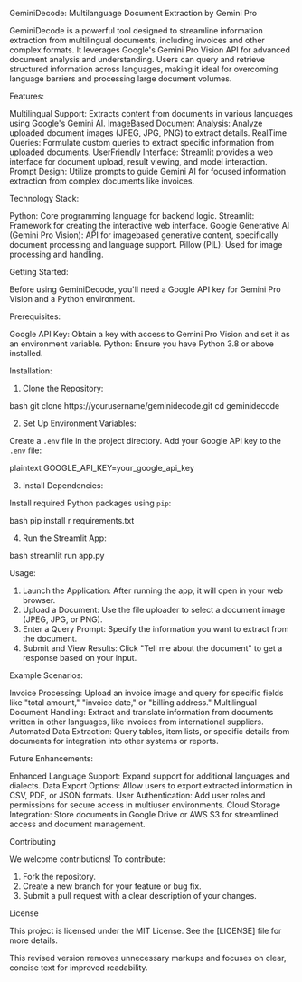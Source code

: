  GeminiDecode: Multilanguage Document Extraction by Gemini Pro

GeminiDecode is a powerful tool designed to streamline information extraction from multilingual documents, including invoices and other complex formats. It leverages Google's Gemini Pro Vision API for advanced document analysis and understanding. Users can query and retrieve structured information across languages, making it ideal for overcoming language barriers and processing large document volumes.

Features:

 Multilingual Support: Extracts content from documents in various languages using Google's Gemini AI.
 ImageBased Document Analysis: Analyze uploaded document images (JPEG, JPG, PNG) to extract details.
 RealTime Queries: Formulate custom queries to extract specific information from uploaded documents.
 UserFriendly Interface: Streamlit provides a web interface for document upload, result viewing, and model interaction.
 Prompt Design: Utilize prompts to guide Gemini AI for focused information extraction from complex documents like invoices.

Technology Stack:

 Python: Core programming language for backend logic.
 Streamlit: Framework for creating the interactive web interface.
 Google Generative AI (Gemini Pro Vision): API for imagebased generative content, specifically document processing and language support.
 Pillow (PIL): Used for image processing and handling.

Getting Started:

Before using GeminiDecode, you'll need a Google API key for Gemini Pro Vision and a Python environment.

Prerequisites:

 Google API Key: Obtain a key with access to Gemini Pro Vision and set it as an environment variable.
 Python: Ensure you have Python 3.8 or above installed.

Installation:

1. Clone the Repository:

bash
git clone https://yourusername/geminidecode.git
cd geminidecode


2. Set Up Environment Variables:

 Create a `.env` file in the project directory.
 Add your Google API key to the `.env` file:

plaintext
GOOGLE_API_KEY=your_google_api_key


3. Install Dependencies:

Install required Python packages using `pip`:

bash
pip install r requirements.txt


4. Run the Streamlit App:

bash
streamlit run app.py


Usage:

1. Launch the Application: After running the app, it will open in your web browser.
2. Upload a Document: Use the file uploader to select a document image (JPEG, JPG, or PNG).
3. Enter a Query Prompt: Specify the information you want to extract from the document.
4. Submit and View Results: Click "Tell me about the document" to get a response based on your input.

Example Scenarios:

 Invoice Processing: Upload an invoice image and query for specific fields like "total amount," "invoice date," or "billing address."
 Multilingual Document Handling: Extract and translate information from documents written in other languages, like invoices from international suppliers.
 Automated Data Extraction: Query tables, item lists, or specific details from documents for integration into other systems or reports.

Future Enhancements:

 Enhanced Language Support: Expand support for additional languages and dialects.
 Data Export Options: Allow users to export extracted information in CSV, PDF, or JSON formats.
 User Authentication: Add user roles and permissions for secure access in multiuser environments.
 Cloud Storage Integration: Store documents in Google Drive or AWS S3 for streamlined access and document management.

Contributing

We welcome contributions! To contribute:

1. Fork the repository.
2. Create a new branch for your feature or bug fix.
3. Submit a pull request with a clear description of your changes.

License

This project is licensed under the MIT License. See the [LICENSE] file for more details.

This revised version removes unnecessary markups and focuses on clear, concise text for improved readability. 